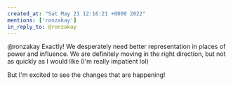 ```yaml
---
created_at: "Sat May 21 12:16:21 +0000 2022"
mentions: ['ronzakay']
in_reply_to: @ronzakay
---
```


@ronzakay Exactly! We desperately need better representation in places of power and influence. We are definitely moving in the right direction, but not as quickly as I would like (I'm really impatient lol)

But I'm excited to see the changes that are happening!